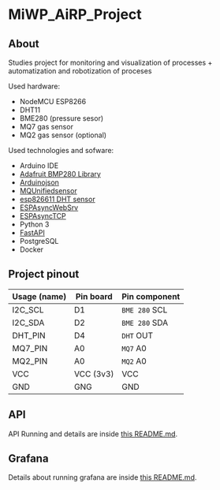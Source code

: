 # MiWP_AiRP_Project

## About

Studies project for monitoring and visualization of processes + automatization and robotization of proceses

Used hardware:

- NodeMCU ESP8266
- DHT11
- BME280 (pressure sesor)
- MQ7 gas sensor
- MQ2 gas sensor (optional)

Used technologies and sofware:

- Arduino IDE
- [Adafruit BMP280 Library](https://github.com/adafruit/Adafruit_BMP280_Library)
- [Arduinojson](https://arduinojson.org/?utm_source=meta&utm_medium=library.properties)
- [MQUnifiedsensor](https://github.com/miguel5612/MQSensorsLib)
- [esp826611 DHT sensor](https://github.com/adafruit/DHT-sensor-library)
- [ESPAsyncWebSrv](https://github.com/dvarrel/ESPAsyncWebSrv)
- [ESPAsyncTCP](https://github.com/dvarrel/ESPAsyncTCP)
- Python 3
- [FastAPI](https://fastapi.tiangolo.com/)
- PostgreSQL
- Docker

## Project pinout

| Usage (name) | Pin board | Pin component |
|---|---|---|
| I2C_SCL | D1 | `BME 280` SCL |
| I2C_SDA | D2 | `BME 280` SDA |
| DHT_PIN | D4 | `DHT` OUT |
| MQ7_PIN | A0 | `MQ7` A0 |
| MQ2_PIN | A0 | `MQ2` A0 |
| VCC | VCC (3v3) | VCC |
| GND | GNG | GND |

## API

API Running and details are inside [this README.md](/API/README.md).

## Grafana

Details about running grafana are inside [this README.md](/Grafana/README.md).
